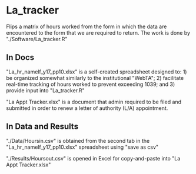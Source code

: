 # La_tracker
Flips a matrix of hours worked from the form in which the data are encountered to 
the form that we are required to return. The work is done by "./Software/La_tracker.R"

## In Docs

"La_hr_namelf_y17_pp10.xlsx" is a self-created spreadsheet designed to: 1) be
organized somewhat similarly to the institutional "WebTA"; 2) facilitate 
real-time tracking of hours worked to prevent exceeding 1039; and 3) provide
input into "La_tracker.R"

"La Appt Tracker.xlsx" is a document that admin required to be filed and submitted
in order to renew a letter of authority (L/A) appointment.

## In Data and Results

"./Data/Hoursin.csv" is obtained from the second tab in the "La_hr_namelf_y17_pp10.xlsx"
spreadsheet using "save as csv"

"./Results/Hoursout.csv" is opened in Excel for copy-and-paste into "La Appt Tracker.xlsx"